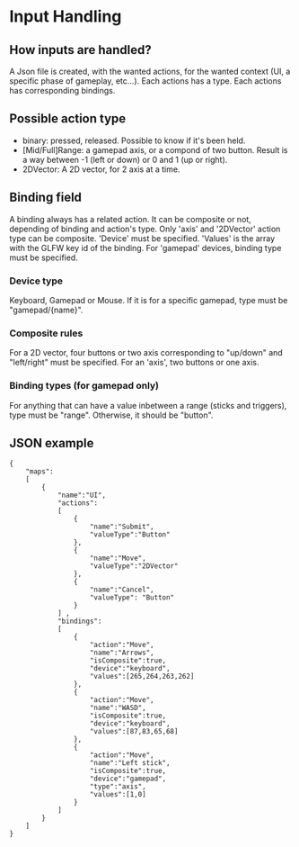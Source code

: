 # Input Handling

## How inputs are handled?
A Json file is created, with the wanted actions, for the wanted context (UI, a specific phase of gameplay, etc...). Each actions has a type. Each actions has corresponding bindings.



## Possible action type
- binary: pressed, released. Possible to know if it's been held.
- [Mid/Full]Range: a gamepad axis, or a compond of two button. Result is a way between -1 (left or down) or 0 and 1 (up or right).
- 2DVector: A 2D vector, for 2 axis at a time.



## Binding field
A binding always has a related action. It can be composite or not, depending of binding and action's type. Only 'axis' and '2DVector' action type can be composite. 'Device' must be specified. 'Values' is the array with the GLFW key id of the binding. For 'gamepad' devices, binding type must be specified.

### Device type
Keyboard, Gamepad or Mouse. If it is for a specific gamepad, type must be "gamepad/{name}".
### Composite rules
For a 2D vector, four buttons or two axis corresponding to "up/down" and "left/right" must be specified. For an 'axis', two buttons or one axis.
### Binding types (for gamepad only)
For anything that can have a value inbetween a range (sticks and triggers), type must be "range". Otherwise, it should be "button".


## JSON example
    {
        "maps":
        [
            {
                "name":"UI",
                "actions":
                [
                    {
                        "name":"Submit",
                        "valueType":"Button"
                    },
                    {
                        "name":"Move",
                        "valueType":"2DVector"
                    },
                    {
                        "name":"Cancel",
                        "valueType": "Button"
                    }
                ] ,
                "bindings":
                [
                    {
                        "action":"Move",
                        "name":"Arrows",
                        "isComposite":true,
                        "device":"keyboard",
                        "values":[265,264,263,262]
                    },
                    {
                        "action":"Move",
                        "name":"WASD",
                        "isComposite":true,
                        "device":"keyboard",
                        "values":[87,83,65,68]
                    },
                    {
                        "action":"Move",
                        "name":"Left stick",
                        "isComposite":true,
                        "device":"gamepad",
                        "type":"axis",
                        "values":[1,0]
                    }
                ]
            }
        ]
    }